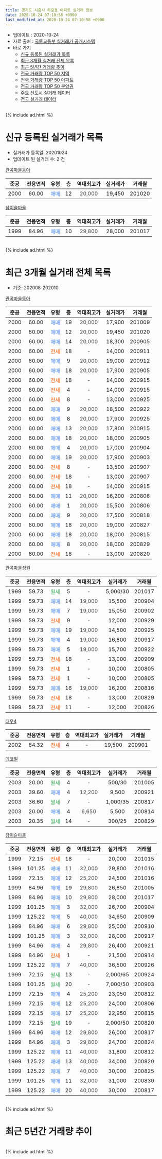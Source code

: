 ```yaml
---
title: 경기도 시흥시 하중동 아파트 실거래 정보
date: 2020-10-24 07:10:58 +0900
last_modified_at: 2020-10-24 07:10:58 +0900
---
```


* 업데이트 : 2020-10-24
* 자료 출처 : [국토교통부 실거래가 공개시스템](http://rt.molit.go.kr)
* 바로 가기
    * [신규 등록된 실거래가 목록](#신규-등록된-실거래가-목록)
    * [최근 3개월 실거래 전체 목록](#최근-3개월-실거래-전체-목록)
    * [최근 5년간 거래량 추이](#최근-5년간-거래량-추이)
    * [전국 거래량 TOP 50 지역](https://inasie.github.io/apt-trade-info/최근-3개월-전국에서-가장-거래가-많이-발생한-지역)
    * [전국 거래량 TOP 50 아파트](https://inasie.github.io/apt-trade-info/최근-3개월-전국에서-가장-거래가-많이-발생한-아파트)
    * [전국 거래량 TOP 50 분양권](https://inasie.github.io/apt-trade-info/최근-3개월-전국에서-가장-거래가-많이-발생한-분양권)
    * [주요 신도시 실거래 데이터](https://inasie.github.io/apt-trade-info/주요-신도시)
    * [전국 실거래 데이터](https://inasie.github.io/apt-trade-info/전국)
<br>
{% include ad.html %}
<br>

# 신규 등록된 실거래가 목록
* 실거래가 등록일: 20201024
* 업데이트 된 실거래 수: 2 건


[관곡마을동아](https://search.naver.com/search.naver?query=%EA%B2%BD%EA%B8%B0%EB%8F%84+%EC%8B%9C%ED%9D%A5%EC%8B%9C+%ED%95%98%EC%A4%91%EB%8F%99+%EA%B4%80%EA%B3%A1%EB%A7%88%EC%9D%84%EB%8F%99%EC%95%84)

|준공|전용면적|유형|층|역대최고가|실거래가|거래월|
|:---:|:---:|:---:|:---:|:---:|:---:|:---:|
|2000|60.00|<span style="color:#4285f3">매매</span>|12|<span style="color:#444444">20,000</span>|19,450|201020|

[참이슬마을](https://search.naver.com/search.naver?query=%EA%B2%BD%EA%B8%B0%EB%8F%84+%EC%8B%9C%ED%9D%A5%EC%8B%9C+%ED%95%98%EC%A4%91%EB%8F%99+%EC%B0%B8%EC%9D%B4%EC%8A%AC%EB%A7%88%EC%9D%84)

|준공|전용면적|유형|층|역대최고가|실거래가|거래월|
|:---:|:---:|:---:|:---:|:---:|:---:|:---:|
|1999|84.96|<span style="color:#4285f3">매매</span>|10|<span style="color:#444444">29,800</span>|28,000|201017|


<br>
{% include ad.html %}
<br>

# 최근 3개월 실거래 전체 목록
* 기준: 202008-202010


[관곡마을동아](https://search.naver.com/search.naver?query=%EA%B2%BD%EA%B8%B0%EB%8F%84+%EC%8B%9C%ED%9D%A5%EC%8B%9C+%ED%95%98%EC%A4%91%EB%8F%99+%EA%B4%80%EA%B3%A1%EB%A7%88%EC%9D%84%EB%8F%99%EC%95%84)

|준공|전용면적|유형|층|역대최고가|실거래가|거래월|
|:---:|:---:|:---:|:---:|:---:|:---:|:---:|
|2000|60.00|<span style="color:#4285f3">매매</span>|19|<span style="color:#444444">20,000</span>|17,900|201009|
|2000|60.00|<span style="color:#4285f3">매매</span>|12|<span style="color:#444444">20,000</span>|19,450|201020|
|2000|60.00|<span style="color:#4285f3">매매</span>|14|<span style="color:#444444">20,000</span>|18,300|200905|
|2000|60.00|<span style="color:#ff5a00">전세</span>|18|<span style="color:#444444">-</span>|14,000|200911|
|2000|60.00|<span style="color:#4285f3">매매</span>|9|<span style="color:#444444">20,000</span>|19,000|200912|
|2000|60.00|<span style="color:#4285f3">매매</span>|18|<span style="color:#444444">20,000</span>|17,900|200905|
|2000|60.00|<span style="color:#ff5a00">전세</span>|18|<span style="color:#444444">-</span>|14,000|200915|
|2000|60.00|<span style="color:#ff5a00">전세</span>|4|<span style="color:#444444">-</span>|14,000|200915|
|2000|60.00|<span style="color:#ff5a00">전세</span>|8|<span style="color:#444444">-</span>|13,000|200925|
|2000|60.00|<span style="color:#4285f3">매매</span>|9|<span style="color:#444444">20,000</span>|18,500|200922|
|2000|60.00|<span style="color:#4285f3">매매</span>|8|<span style="color:#444444">20,000</span>|17,900|200925|
|2000|60.00|<span style="color:#4285f3">매매</span>|13|<span style="color:#444444">20,000</span>|17,800|200915|
|2000|60.00|<span style="color:#4285f3">매매</span>|18|<span style="color:#444444">20,000</span>|18,000|200905|
|2000|60.00|<span style="color:#4285f3">매매</span>|4|<span style="color:#444444">20,000</span>|17,000|200904|
|2000|60.00|<span style="color:#4285f3">매매</span>|19|<span style="color:#444444">20,000</span>|17,900|200903|
|2000|60.00|<span style="color:#ff5a00">전세</span>|8|<span style="color:#444444">-</span>|13,500|200907|
|2000|60.00|<span style="color:#ff5a00">전세</span>|18|<span style="color:#444444">-</span>|13,000|200907|
|2000|60.00|<span style="color:#ff5a00">전세</span>|18|<span style="color:#444444">-</span>|14,000|200915|
|2000|60.00|<span style="color:#4285f3">매매</span>|11|<span style="color:#444444">20,000</span>|16,200|200806|
|2000|60.00|<span style="color:#4285f3">매매</span>|1|<span style="color:#444444">20,000</span>|15,500|200806|
|2000|60.00|<span style="color:#4285f3">매매</span>|9|<span style="color:#444444">20,000</span>|17,500|200818|
|2000|60.00|<span style="color:#4285f3">매매</span>|18|<span style="color:#444444">20,000</span>|19,000|200827|
|2000|60.00|<span style="color:#4285f3">매매</span>|18|<span style="color:#444444">20,000</span>|18,000|200815|
|2000|60.00|<span style="color:#4285f3">매매</span>|8|<span style="color:#444444">20,000</span>|18,000|200829|
|2000|60.00|<span style="color:#ff5a00">전세</span>|18|<span style="color:#444444">-</span>|13,000|200820|

[관곡마을성원](https://search.naver.com/search.naver?query=%EA%B2%BD%EA%B8%B0%EB%8F%84+%EC%8B%9C%ED%9D%A5%EC%8B%9C+%ED%95%98%EC%A4%91%EB%8F%99+%EA%B4%80%EA%B3%A1%EB%A7%88%EC%9D%84%EC%84%B1%EC%9B%90)

|준공|전용면적|유형|층|역대최고가|실거래가|거래월|
|:---:|:---:|:---:|:---:|:---:|:---:|:---:|
|1999|59.73|<span style="color:#34a853">월세</span>|5|<span style="color:#444444">-</span>|5,000/30|201017|
|1999|59.73|<span style="color:#4285f3">매매</span>|14|<span style="color:#444444">19,000</span>|15,500|200904|
|1999|59.73|<span style="color:#4285f3">매매</span>|7|<span style="color:#444444">19,000</span>|15,050|200902|
|1999|59.73|<span style="color:#ff5a00">전세</span>|9|<span style="color:#444444">-</span>|12,000|200929|
|1999|59.73|<span style="color:#4285f3">매매</span>|19|<span style="color:#444444">19,000</span>|14,500|200925|
|1999|59.73|<span style="color:#4285f3">매매</span>|4|<span style="color:#444444">19,000</span>|16,800|200917|
|1999|59.73|<span style="color:#4285f3">매매</span>|5|<span style="color:#444444">19,000</span>|15,700|200922|
|1999|59.73|<span style="color:#ff5a00">전세</span>|18|<span style="color:#444444">-</span>|13,000|200909|
|1999|59.73|<span style="color:#ff5a00">전세</span>|1|<span style="color:#444444">-</span>|10,000|200805|
|1999|59.73|<span style="color:#ff5a00">전세</span>|1|<span style="color:#444444">-</span>|10,000|200805|
|1999|59.73|<span style="color:#4285f3">매매</span>|16|<span style="color:#444444">19,000</span>|16,200|200816|
|1999|59.73|<span style="color:#ff5a00">전세</span>|18|<span style="color:#444444">-</span>|13,000|200829|
|1999|59.73|<span style="color:#ff5a00">전세</span>|11|<span style="color:#444444">-</span>|12,000|200826|

[대우4](https://search.naver.com/search.naver?query=%EA%B2%BD%EA%B8%B0%EB%8F%84+%EC%8B%9C%ED%9D%A5%EC%8B%9C+%ED%95%98%EC%A4%91%EB%8F%99+%EB%8C%80%EC%9A%B04)

|준공|전용면적|유형|층|역대최고가|실거래가|거래월|
|:---:|:---:|:---:|:---:|:---:|:---:|:---:|
|2002|84.32|<span style="color:#ff5a00">전세</span>|4|<span style="color:#444444">-</span>|19,500|200901|

[데코빌](https://search.naver.com/search.naver?query=%EA%B2%BD%EA%B8%B0%EB%8F%84+%EC%8B%9C%ED%9D%A5%EC%8B%9C+%ED%95%98%EC%A4%91%EB%8F%99+%EB%8D%B0%EC%BD%94%EB%B9%8C)

|준공|전용면적|유형|층|역대최고가|실거래가|거래월|
|:---:|:---:|:---:|:---:|:---:|:---:|:---:|
|2003|20.00|<span style="color:#34a853">월세</span>|4|<span style="color:#444444">-</span>|500/30|201005|
|2003|39.60|<span style="color:#4285f3">매매</span>|4|<span style="color:#444444">12,200</span>|9,500|200921|
|2003|36.60|<span style="color:#34a853">월세</span>|7|<span style="color:#444444">-</span>|1,000/35|200817|
|2003|20.00|<span style="color:#4285f3">매매</span>|4|<span style="color:#444444">6,650</span>|5,500|200814|
|2003|20.35|<span style="color:#34a853">월세</span>|14|<span style="color:#444444">-</span>|300/25|200829|


<script async src="//pagead2.googlesyndication.com/pagead/js/adsbygoogle.js"></script>
<!-- 기본 -->
<ins class="adsbygoogle"
     style="display:block"
     data-ad-client="ca-pub-2446590836940007"
     data-ad-slot="1659523306"
     data-ad-format="auto"
     data-full-width-responsive="true"></ins>
<script>
(adsbygoogle = window.adsbygoogle || []).push({});
</script>


[참이슬마을](https://search.naver.com/search.naver?query=%EA%B2%BD%EA%B8%B0%EB%8F%84+%EC%8B%9C%ED%9D%A5%EC%8B%9C+%ED%95%98%EC%A4%91%EB%8F%99+%EC%B0%B8%EC%9D%B4%EC%8A%AC%EB%A7%88%EC%9D%84)

|준공|전용면적|유형|층|역대최고가|실거래가|거래월|
|:---:|:---:|:---:|:---:|:---:|:---:|:---:|
|1999|72.15|<span style="color:#ff5a00">전세</span>|18|<span style="color:#444444">-</span>|20,000|201015|
|1999|101.25|<span style="color:#4285f3">매매</span>|11|<span style="color:#444444">32,000</span>|29,800|201016|
|1999|72.15|<span style="color:#4285f3">매매</span>|12|<span style="color:#444444">25,200</span>|24,500|201016|
|1999|84.96|<span style="color:#4285f3">매매</span>|19|<span style="color:#444444">29,800</span>|26,850|201005|
|1999|84.96|<span style="color:#4285f3">매매</span>|10|<span style="color:#444444">29,800</span>|28,000|201017|
|1999|101.25|<span style="color:#4285f3">매매</span>|3|<span style="color:#444444">32,000</span>|26,700|200904|
|1999|125.22|<span style="color:#4285f3">매매</span>|5|<span style="color:#444444">40,000</span>|34,650|200909|
|1999|84.96|<span style="color:#4285f3">매매</span>|6|<span style="color:#444444">29,800</span>|25,000|200910|
|1999|101.25|<span style="color:#4285f3">매매</span>|3|<span style="color:#444444">32,000</span>|28,000|200917|
|1999|84.96|<span style="color:#4285f3">매매</span>|4|<span style="color:#444444">29,800</span>|26,400|200921|
|1999|84.96|<span style="color:#ff5a00">전세</span>|1|<span style="color:#444444">-</span>|21,500|200914|
|1999|125.22|<span style="color:#4285f3">매매</span>|7|<span style="color:#444444">40,000</span>|36,500|200926|
|1999|72.15|<span style="color:#34a853">월세</span>|13|<span style="color:#444444">-</span>|2,000/65|200924|
|1999|101.25|<span style="color:#34a853">월세</span>|20|<span style="color:#444444">-</span>|7,000/50|200903|
|1999|72.15|<span style="color:#4285f3">매매</span>|4|<span style="color:#444444">25,200</span>|23,050|200812|
|1999|72.15|<span style="color:#4285f3">매매</span>|12|<span style="color:#444444">25,200</span>|24,000|200806|
|1999|72.15|<span style="color:#4285f3">매매</span>|17|<span style="color:#444444">25,200</span>|22,950|200815|
|1999|72.15|<span style="color:#34a853">월세</span>|19|<span style="color:#444444">-</span>|2,000/50|200820|
|1999|84.96|<span style="color:#4285f3">매매</span>|12|<span style="color:#444444">29,800</span>|26,000|200817|
|1999|84.96|<span style="color:#4285f3">매매</span>|3|<span style="color:#444444">29,800</span>|24,700|200824|
|1999|125.22|<span style="color:#4285f3">매매</span>|11|<span style="color:#444444">40,000</span>|31,800|200812|
|1999|125.22|<span style="color:#4285f3">매매</span>|13|<span style="color:#444444">40,000</span>|34,000|200820|
|1999|125.22|<span style="color:#4285f3">매매</span>|7|<span style="color:#444444">40,000</span>|30,000|200825|
|1999|101.25|<span style="color:#4285f3">매매</span>|11|<span style="color:#444444">32,000</span>|31,000|200830|
|1999|125.22|<span style="color:#4285f3">매매</span>|20|<span style="color:#444444">40,000</span>|30,000|200817|


<br>
{% include ad.html %}
<br>

# 최근 5년간 거래량 추이


<div style="width:100%;">
    <canvas id="deal_progress" height="200"></canvas>
</div>

<script>
new Chart(document.getElementById("deal_progress"), {
    type: 'line',
    data: {
        labels: ['201510','201511','201512','201601','201602','201603','201604','201605','201606','201607','201608','201609','201610','201611','201612','201701','201702','201703','201704','201705','201706','201707','201708','201709','201710','201711','201712','201801','201802','201803','201804','201805','201806','201807','201808','201809','201810','201811','201812','201901','201902','201903','201904','201905','201906','201907','201908','201909','201910','201911','201912','202001','202002','202003','202004','202005','202006','202007','202008','202009','202010'],
        datasets: [{
            label: '매매',
            pointRadius: 1,
            data: [15, 10, 9, 10, 12, 13, 18, 15, 18, 11, 11, 20, 16, 4, 9, 8, 8, 8, 10, 8, 15, 16, 13, 11, 12, 17, 4, 17, 8, 11, 9, 12, 3, 5, 3, 13, 12, 9, 5, 2, 2, 10, 10, 4, 10, 7, 8, 12, 6, 9, 7, 4, 16, 21, 32, 26, 56, 29, 18, 21, 6],
            borderColor: "rgba(255, 201, 14, 1)",
            backgroundColor: "rgba(255, 201, 14, 0.5)",
            fill: false,
            lineTension: 0
        },{
            label: '전월세',
            pointRadius: 1,
            data: [12, 6, 11, 9, 12, 8, 8, 8, 8, 7, 9, 3, 6, 6, 9, 7, 9, 7, 7, 3, 7, 11, 5, 4, 10, 7, 10, 9, 10, 5, 9, 12, 12, 6, 7, 4, 3, 8, 4, 3, 6, 8, 6, 4, 9, 10, 9, 9, 12, 6, 2, 8, 9, 4, 10, 7, 9, 12, 8, 13, 3],
            borderColor: "rgba(0, 141, 185, 1)",
            backgroundColor: "rgba(0, 141, 185, 0.5)",
            fill: false,
            lineTension: 0
        }
        ]
    },
    options: {
        responsive: true,
        title: {
            display: false
        },
        tooltips: {
            mode: 'index',
            intersect: false
        },
        hover: {
            mode: 'nearest',
            intersect: true
        },
        scales: {
            xAxes: [{
                display: true,
                scaleLabel: {
                    display: true,
                    labelString: '년/월'
                }
            }],
            yAxes: [{
                display: true,
                ticks: {
                    suggestedMin: 0,
                },
                scaleLabel: {
                    display: true,
                    labelString: '실거래 수'
                }
            }]
        }
    }
});

</script>


<br>
{% include ad.html %}
<br>

